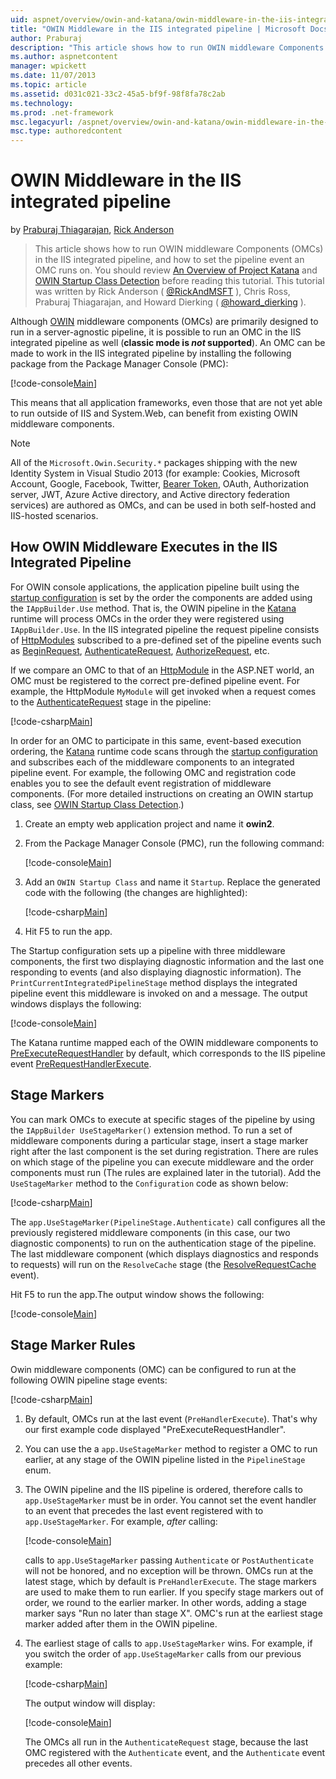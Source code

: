 ```yaml
---
uid: aspnet/overview/owin-and-katana/owin-middleware-in-the-iis-integrated-pipeline
title: "OWIN Middleware in the IIS integrated pipeline | Microsoft Docs"
author: Praburaj
description: "This article shows how to run OWIN middleware Components (OMCs) in the IIS integrated pipeline, and how to set the pipeline event an OMC runs on. You should..."
ms.author: aspnetcontent
manager: wpickett
ms.date: 11/07/2013
ms.topic: article
ms.assetid: d031c021-33c2-45a5-bf9f-98f8fa78c2ab
ms.technology: 
ms.prod: .net-framework
msc.legacyurl: /aspnet/overview/owin-and-katana/owin-middleware-in-the-iis-integrated-pipeline
msc.type: authoredcontent
---
```

OWIN Middleware in the IIS integrated pipeline
====================
by [Praburaj Thiagarajan](https://github.com/Praburaj), [Rick Anderson](https://github.com/Rick-Anderson)

> This article shows how to run OWIN middleware Components (OMCs) in the IIS integrated pipeline, and how to set the pipeline event an OMC runs on. You should review [An Overview of Project Katana](an-overview-of-project-katana.md) and [OWIN Startup Class Detection](owin-startup-class-detection.md) before reading this tutorial. This tutorial was written by Rick Anderson ( [@RickAndMSFT](https://twitter.com/#!/RickAndMSFT) ), Chris Ross, Praburaj Thiagarajan, and Howard Dierking ( [@howard\_dierking](https://twitter.com/howard_dierking) ).


Although [OWIN](an-overview-of-project-katana.md) middleware components (OMCs) are primarily designed to run in a server-agnostic pipeline, it is possible to run an OMC in the IIS integrated pipeline as well (**classic mode is *not* supported**). An OMC can be made to work in the IIS integrated pipeline by installing the following package from the Package Manager Console (PMC):

[!code-console[Main](owin-middleware-in-the-iis-integrated-pipeline/samples/sample1.cmd)]

This means that all application frameworks, even those that are not yet able to run outside of IIS and System.Web, can benefit from existing OWIN middleware components. 

> [!NOTE]
> All of the `Microsoft.Owin.Security.*` packages shipping with the new Identity System in Visual Studio 2013 (for example: Cookies, Microsoft Account, Google, Facebook, Twitter, [Bearer Token](http://self-issued.info/docs/draft-ietf-oauth-v2-bearer.html), OAuth, Authorization server, JWT, Azure Active directory, and Active directory federation services) are authored as OMCs, and can be used in both self-hosted and IIS-hosted scenarios.

## How OWIN Middleware Executes in the IIS Integrated Pipeline

For OWIN console applications, the application pipeline built using the [startup configuration](owin-startup-class-detection.md) is set by the order the components are added using the `IAppBuilder.Use` method. That is, the OWIN pipeline in the [Katana](an-overview-of-project-katana.md) runtime will process OMCs in the order they were registered using `IAppBuilder.Use`. In the IIS integrated pipeline the request pipeline consists of [HttpModules](https://msdn.microsoft.com/library/ms178468(v=vs.85).aspx) subscribed to a pre-defined set of the pipeline events such as [BeginRequest](https://msdn.microsoft.com/library/system.web.httpapplication.beginrequest.aspx), [AuthenticateRequest](https://msdn.microsoft.com/library/system.web.httpapplication.authenticaterequest.aspx), [AuthorizeRequest](https://msdn.microsoft.com/library/system.web.httpapplication.authorizerequest.aspx), etc.

If we compare an OMC to that of an [HttpModule](https://msdn.microsoft.com/library/zec9k340(v=vs.85).aspx) in the ASP.NET world, an OMC must be registered to the correct pre-defined pipeline event. For example, the HttpModule `MyModule` will get invoked when a request comes to the [AuthenticateRequest](https://msdn.microsoft.com/library/system.web.httpapplication.authenticaterequest.aspx) stage in the pipeline:

[!code-csharp[Main](owin-middleware-in-the-iis-integrated-pipeline/samples/sample2.cs?highlight=10)]

In order for an OMC to participate in this same, event-based execution ordering, the [Katana](an-overview-of-project-katana.md) runtime code scans through the [startup configuration](owin-startup-class-detection.md) and subscribes each of the middleware components to an integrated pipeline event. For example, the following OMC and registration code enables you to see the default event registration of middleware components. (For more detailed instructions on creating an OWIN startup class, see [OWIN Startup Class Detection](owin-startup-class-detection.md).)

1. Create an empty web application project and name it **owin2**.
2. From the Package Manager Console (PMC), run the following command: 

    [!code-console[Main](owin-middleware-in-the-iis-integrated-pipeline/samples/sample3.cmd)]
3. Add an `OWIN Startup Class` and name it `Startup`. Replace the generated code with the following (the changes are highlighted):  

    [!code-csharp[Main](owin-middleware-in-the-iis-integrated-pipeline/samples/sample4.cs?highlight=5-7,15-36)]
4. Hit F5 to run the app.

The Startup configuration sets up a pipeline with three middleware components, the first two displaying diagnostic information and the last one responding to events (and also displaying diagnostic information). The `PrintCurrentIntegratedPipelineStage` method displays the integrated pipeline event this middleware is invoked on and a message. The output windows displays the following:

[!code-console[Main](owin-middleware-in-the-iis-integrated-pipeline/samples/sample5.cmd)]

The Katana runtime mapped each of the OWIN middleware components to [PreExecuteRequestHandler](https://msdn.microsoft.com/library/system.web.httpapplication.prerequesthandlerexecute.aspx) by default, which corresponds to the IIS pipeline event [PreRequestHandlerExecute](https://msdn.microsoft.com/library/system.web.httpapplication.prerequesthandlerexecute.aspx).

## Stage Markers

You can mark OMCs to execute at specific stages of the pipeline by using the `IAppBuilder UseStageMarker()` extension method. To run a set of middleware components during a particular stage, insert a stage marker right after the last component is the set during registration. There are rules on which stage of the pipeline you can execute middleware and the order components must run (The rules are explained later in the tutorial). Add the `UseStageMarker` method to the `Configuration` code as shown below:

[!code-csharp[Main](owin-middleware-in-the-iis-integrated-pipeline/samples/sample6.cs?highlight=13,19)]

The `app.UseStageMarker(PipelineStage.Authenticate)` call configures all the previously registered middleware components (in this case, our two diagnostic components) to run on the authentication stage of the pipeline. The last middleware component (which displays diagnostics and responds to requests) will run on the `ResolveCache` stage (the [ResolveRequestCache](https://msdn.microsoft.com/library/system.web.httpapplication.resolverequestcache.aspx) event).

Hit F5 to run the app.The output window shows the following:

[!code-console[Main](owin-middleware-in-the-iis-integrated-pipeline/samples/sample7.cmd)]

## Stage Marker Rules

Owin middleware components (OMC) can be configured to run at the following OWIN pipeline stage events:

[!code-csharp[Main](owin-middleware-in-the-iis-integrated-pipeline/samples/sample8.cs)]

1. By default, OMCs run at the last event (`PreHandlerExecute`). That's why our first example code displayed "PreExecuteRequestHandler".
2. You can use the a `app.UseStageMarker` method to register a OMC to run earlier, at any stage of the OWIN pipeline listed in the `PipelineStage` enum.
3. The OWIN pipeline and the IIS pipeline is ordered, therefore calls to `app.UseStageMarker` must be in order. You cannot set the event handler to an event that precedes the last event registered with to `app.UseStageMarker`. For example, *after* calling:

    [!code-console[Main](owin-middleware-in-the-iis-integrated-pipeline/samples/sample9.cmd)]

   calls to `app.UseStageMarker` passing `Authenticate` or `PostAuthenticate` will not be honored, and no exception will be thrown. OMCs run at the latest stage, which by default is `PreHandlerExecute`. The stage markers are used to make them to run earlier. If you specify stage markers out of order, we round to the earlier marker. In other words, adding a stage marker says "Run no later than stage X". OMC's run at the earliest stage marker added after them in the OWIN pipeline.
4. The earliest stage of calls to `app.UseStageMarker` wins. For example, if you switch the order of `app.UseStageMarker` calls from our previous example:

    [!code-csharp[Main](owin-middleware-in-the-iis-integrated-pipeline/samples/sample10.cs?highlight=13,19)]

   The output window will display: 

    [!code-console[Main](owin-middleware-in-the-iis-integrated-pipeline/samples/sample11.cmd)]

   The OMCs all run in the `AuthenticateRequest` stage, because the last OMC registered with the `Authenticate` event, and the `Authenticate` event precedes all other events.
